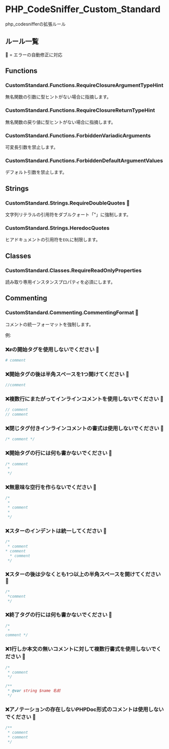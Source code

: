 # PHP_CodeSniffer_Custom_Standard
php_codesnifferの拡張ルール

## ルール一覧
🔧 = エラーの自動修正に対応

## Functions
### CustomStandard.Functions.RequireClosureArgumentTypeHint
無名関数の引数に型ヒントがない場合に指摘します。
### CustomStandard.Functions.RequireClosureReturnTypeHint
無名関数の戻り値に型ヒントがない場合に指摘します。
### CustomStandard.Functions.ForbiddenVariadicArguments
可変長引数を禁止します。
### CustomStandard.Functions.ForbiddenDefaultArgumentValues
デフォルト引数を禁止します。

## Strings
### CustomStandard.Strings.RequireDoubleQuotes 🔧
文字列リテラルの引用符をダブルクォート「"」に強制します。

### CustomStandard.Strings.HeredocQuotes
ヒアドキュメントの引用符を`EOL`に制限します。

## Classes
### CustomStandard.Classes.RequireReadOnlyProperties
読み取り専用インスタンスプロパティを必須にします。

## Commenting
### CustomStandard.Commenting.CommentingFormat 🔧
コメントの統一フォーマットを強制します。

例:
### ❌️`#`の開始タグを使用しないでください 🔧
```php
# comment
```
### ❌️開始タグの後は半角スペースを1つ開けてください 🔧
```php
//comment
```
### ❌️複数行にまたがってインラインコメントを使用しないでください 🔧
```php
// comment
// comment
```
### ❌️閉じタグ付きインラインコメントの書式は使用しないでください 🔧
```php
/* comment */
```
### ❌️開始タグの行には何も書かないでください 🔧
```php
/* comment
 * 
 */
```
### ❌️無意味な空行を作らないでください 🔧
```php
/* 
 *
 * comment
 * 
 */
```
### ❌️スターのインデントは統一してください 🔧
```php
/* 
 * comment
* comment
  * comment
 */
```
### ❌️スターの後は少なくとも1つ以上の半角スペースを開けてください 🔧
```php
/* 
 *comment
 */
```
### ❌️終了タグの行には何も書かないでください 🔧
```php
/*
 * 
comment */
```
### ❌️1行しか本文の無いコメントに対して複数行書式を使用しないでください 🔧
```php
/*
 * comment
 */
```
```php
/**
 * @var string $name 名前
 */
```
### ❌️アノテーションの存在しないPHPDoc形式のコメントは使用しないでください 🔧
```php
/**
 * comment
 * comment
 */
```
